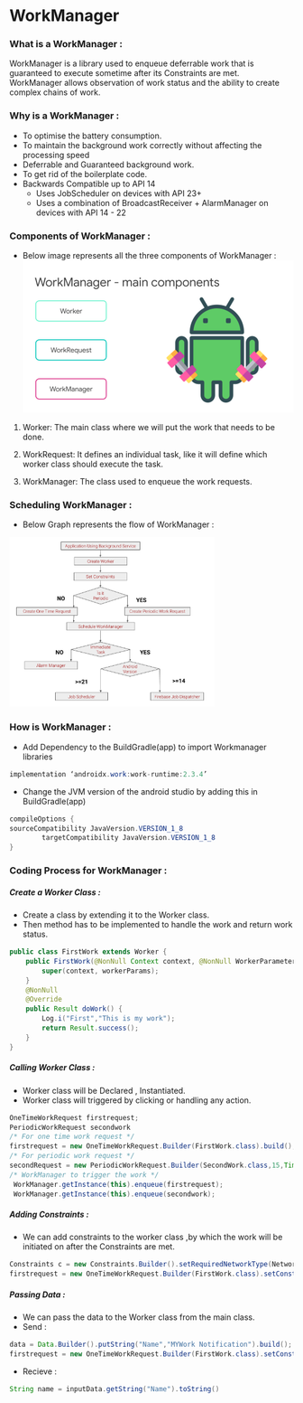 # WorkManager
### What is a WorkManager :
WorkManager is a library used to enqueue deferrable work that is guaranteed to execute sometime after its Constraints are met. WorkManager allows observation of work status and the ability to create complex chains of work.

### Why is a WorkManager :
* To optimise the battery consumption.
* To maintain the background work correctly without affecting the processing speed
* Deferrable and Guaranteed background work.
* To get rid of the boilerplate code. 
* Backwards Compatible up to API 14
  * Uses JobScheduler on devices with API 23+
  * Uses a combination of BroadcastReceiver + AlarmManager on devices with API 14 - 22

### Components of WorkManager :
* Below image represents all the three components of WorkManager :
![](https://github.com/mastan511/MastanImages/blob/master/w1.png)
1. Worker: The main class where we will put the work that needs to be done.

2. WorkRequest: It defines an individual task, like it will define which worker class should execute the task.

3. WorkManager: The class used to enqueue the work requests.

### Scheduling WorkManager :
* Below Graph represents the flow of WorkManager :
<img src="https://github.com/mastan511/MastanImages/blob/master/w2.png" height=300dp>

### How is WorkManager :
* Add Dependency to the BuildGradle(app) to import Workmanager libraries 
```java
implementation ‘androidx.work:work-runtime:2.3.4’
```
* Change the JVM version of the android studio by adding this in BuildGradle(app)
```java
compileOptions { 
sourceCompatibility JavaVersion.VERSION_1_8
 		targetCompatibility JavaVersion.VERSION_1_8 
}
```
### Coding Process for WorkManager :
##### Create a Worker Class :
* Create a class by extending it to the Worker class.
* Then method has to be implemented to handle the work and return work status. 
```java
public class FirstWork extends Worker {
    public FirstWork(@NonNull Context context, @NonNull WorkerParameters workerParams) {
        super(context, workerParams);
    }
    @NonNull
    @Override
    public Result doWork() {
        Log.i("First","This is my work");
        return Result.success();
    }
}
```
##### Calling Worker Class :
* Worker class will be Declared , Instantiated.
* Worker class will triggered by clicking or handling any action.
```java
OneTimeWorkRequest firstrequest;
PeriodicWorkRequest secondwork
/* For one time work request */
firstrequest = new OneTimeWorkRequest.Builder(FirstWork.class).build();
/* For periodic work request */
secondRequest = new PeriodicWorkRequest.Builder(SecondWork.class,15,TimeUnit.MINUTES).build();
/* WorkManager to trigger the work */ 
 WorkManager.getInstance(this).enqueue(firstrequest);
 WorkManager.getInstance(this).enqueue(secondwork);
```
##### Adding Constraints :
* We can add constraints to the worker class ,by which the work will be initiated on after the Constraints are met.
```java
Constraints c = new Constraints.Builder().setRequiredNetworkType(NetworkType.CONNECTED).build();
firstrequest = new OneTimeWorkRequest.Builder(FirstWork.class).setConstraints(c).build();
```
##### Passing Data :
* We can pass the data to the Worker class from the main class.
 * Send :
 ```java
 data = Data.Builder().putString("Name","MYWork Notification").build();
 firstrequest = new OneTimeWorkRequest.Builder(FirstWork.class).setConstraints(c)..setInputData(data).build();
 ```
 * Recieve :
 ```java
 String name = inputData.getString("Name").toString()
 ```


